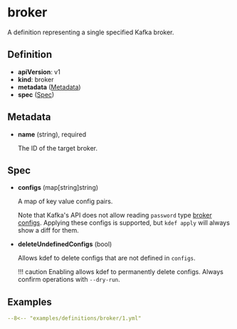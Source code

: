 # broker

A definition representing a single specified Kafka broker.

## Definition

- **apiVersion**: v1
- **kind**: broker
- **metadata** ([Metadata](#metadata))
- **spec** ([Spec](#spec))

## Metadata

- **name** (string), required

    The ID of the target broker.

## Spec

- **configs** (map[string]string)

    A map of key value config pairs.

    Note that Kafka's API does not allow reading `password` type [broker configs](https://kafka.apache.org/documentation/#brokerconfigs).
    Applying these configs is supported, but `kdef apply` will always show a diff for them.

- **deleteUndefinedConfigs** (bool)

    Allows kdef to delete configs that are not defined in `configs`.

    !!! caution
        Enabling allows kdef to permanently delete configs. Always confirm operations with `--dry-run`.

## Examples

```yml
--8<-- "examples/definitions/broker/1.yml"
```

